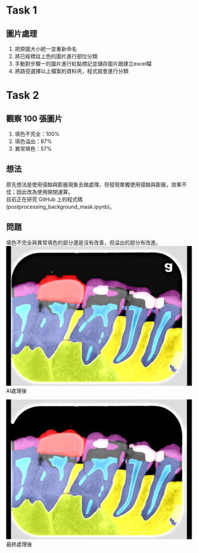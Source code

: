 # Task 1

## 圖片處理
1. 把原圖大小統一並重新命名
2. 將已經標註上色的圖片進行部位分類
3. 手動對步驟一的圖片進行紅點標記並儲存圖片跟建立excel檔
4. 將路徑選擇以上檔案的資料夾，程式就會進行分類
                                            
# Task 2

## 觀察 100 張圖片  
1. 填色不完全：100%
2. 填色溢出：87% 
3. 異常填色：57%  

## 想法  
原先想法是使用侵蝕與膨脹現象去做處理，但發現單獨使用侵蝕與膨脹，效果不佳；因此改為使用開閉運算。  
目前正在研究 GitHub 上的程式碼 (postprocessing_background_mask.ipynb)。  

## 問題
填色不完全與異常填色的部分還是沒有改善，但溢出的部分有改進。  
![AI處理後](../img/AI_caries-0.845815-33-1214_1_2022041830.png)  
AI處理後  

![最終處理後](../img/caries-0.845815-33-1214_1_2022041830_mask.png)  
最終處理後  


